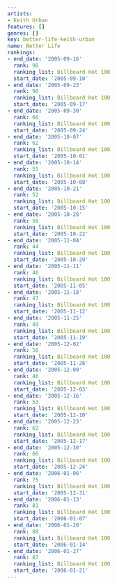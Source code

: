 ```yaml
---
artists:
- Keith Urban
features: []
genres: []
key: better-life-keith-urban
name: Better Life
rankings:
- end_date: '2005-09-16'
  rank: 98
  ranking_list: Billboard Hot 100
  start_date: '2005-09-10'
- end_date: '2005-09-23'
  rank: 90
  ranking_list: Billboard Hot 100
  start_date: '2005-09-17'
- end_date: '2005-09-30'
  rank: 66
  ranking_list: Billboard Hot 100
  start_date: '2005-09-24'
- end_date: '2005-10-07'
  rank: 62
  ranking_list: Billboard Hot 100
  start_date: '2005-10-01'
- end_date: '2005-10-14'
  rank: 55
  ranking_list: Billboard Hot 100
  start_date: '2005-10-08'
- end_date: '2005-10-21'
  rank: 52
  ranking_list: Billboard Hot 100
  start_date: '2005-10-15'
- end_date: '2005-10-28'
  rank: 50
  ranking_list: Billboard Hot 100
  start_date: '2005-10-22'
- end_date: '2005-11-04'
  rank: 44
  ranking_list: Billboard Hot 100
  start_date: '2005-10-29'
- end_date: '2005-11-11'
  rank: 46
  ranking_list: Billboard Hot 100
  start_date: '2005-11-05'
- end_date: '2005-11-18'
  rank: 47
  ranking_list: Billboard Hot 100
  start_date: '2005-11-12'
- end_date: '2005-11-25'
  rank: 49
  ranking_list: Billboard Hot 100
  start_date: '2005-11-19'
- end_date: '2005-12-02'
  rank: 58
  ranking_list: Billboard Hot 100
  start_date: '2005-11-26'
- end_date: '2005-12-09'
  rank: 46
  ranking_list: Billboard Hot 100
  start_date: '2005-12-03'
- end_date: '2005-12-16'
  rank: 53
  ranking_list: Billboard Hot 100
  start_date: '2005-12-10'
- end_date: '2005-12-23'
  rank: 62
  ranking_list: Billboard Hot 100
  start_date: '2005-12-17'
- end_date: '2005-12-30'
  rank: 66
  ranking_list: Billboard Hot 100
  start_date: '2005-12-24'
- end_date: '2006-01-06'
  rank: 75
  ranking_list: Billboard Hot 100
  start_date: '2005-12-31'
- end_date: '2006-01-13'
  rank: 81
  ranking_list: Billboard Hot 100
  start_date: '2006-01-07'
- end_date: '2006-01-20'
  rank: 88
  ranking_list: Billboard Hot 100
  start_date: '2006-01-14'
- end_date: '2006-01-27'
  rank: 87
  ranking_list: Billboard Hot 100
  start_date: '2006-01-21'
---
```


